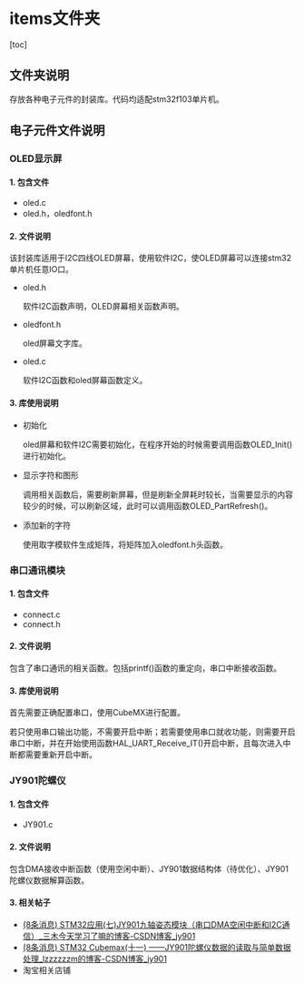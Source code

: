 # items文件夹



[toc]

## 文件夹说明

存放各种电子元件的封装库。代码均适配stm32f103单片机。



## 电子元件文件说明

### OLED显示屏

#### 1. 包含文件

+ oled.c
+ oled.h，oledfont.h

#### 2. 文件说明

该封装库适用于I2C四线OLED屏幕，使用软件I2C，使OLED屏幕可以连接stm32单片机任意IO口。

+ oled.h

  软件I2C函数声明，OLED屏幕相关函数声明。

+ oledfont.h

  oled屏幕文字库。

+ oled.c

  软件I2C函数和oled屏幕函数定义。

#### 3. 库使用说明

+ 初始化

  oled屏幕和软件I2C需要初始化，在程序开始的时候需要调用函数OLED_Init()进行初始化。

+ 显示字符和图形

  调用相关函数后，需要刷新屏幕，但是刷新全屏耗时较长，当需要显示的内容较少的时候，可以刷新区域，此时可以调用函数OLED_PartRefresh()。

+ 添加新的字符

  使用取字模软件生成矩阵，将矩阵加入oledfont.h头函数。

### 串口通讯模块

#### 1. 包含文件

+ connect.c
+ connect.h

#### 2. 文件说明

包含了串口通讯的相关函数。包括printf()函数的重定向，串口中断接收函数。

#### 3. 库使用说明

首先需要正确配置串口，使用CubeMX进行配置。

若只使用串口输出功能，不需要开启中断；若需要使用串口就收功能，则需要开启串口中断，并在开始使用函数HAL_UART_Receive_IT()开启中断，且每次进入中断都需要重新开启中断。

### JY901陀螺仪

#### 1. 包含文件

+ JY901.c

#### 2. 文件说明

包含DMA接收中断函数（使用空闲中断）、JY901数据结构体（待优化）、JY901陀螺仪数据解算函数。

#### 3. 相关帖子

+ [(8条消息) STM32应用(七)JY901九轴姿态模块（串口DMA空闲中断和I2C通信）_三木今天学习了嘛的博客-CSDN博客_jy901](https://blog.csdn.net/weixin_45751396/article/details/119641721)
+ [(8条消息) STM32 Cubemax(十一) ——JY901陀螺仪数据的读取与简单数据处理_lzzzzzzm的博客-CSDN博客_jy901](https://blog.csdn.net/lzzzzzzm/article/details/119573194)
+ 淘宝相关店铺
